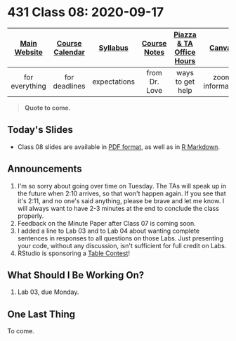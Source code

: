# 431 Class 08: 2020-09-17

[Main Website](https://thomaselove.github.io/431/) | [Course Calendar](https://thomaselove.github.io/431/calendar.html) | [Syllabus](https://thomaselove.github.io/431-2020-syllabus/) | [Course Notes](https://thomaselove.github.io/431-notes/) | [Piazza & TA Office Hours](https://thomaselove.github.io/431/contact.html) | [Canvas](https://canvas.case.edu) | [Data and Code](https://thomaselove.github.io/431/data_index.html)
:-----------: | :--------------: | :----------: | :---------: | :-------------: | :-----------: | :------------:
for everything | for deadlines | expectations | from Dr. Love | ways to get help | zoom information | for downloads

> **Quote to come.** 

## Today's Slides

- Class 08 slides are available in [PDF format](https://github.com/THOMASELOVE/431-2020/blob/master/classes/class08/431_class-08-slides_2020.pdf), as well as in [R Markdown](https://github.com/THOMASELOVE/431-2020/blob/master/classes/class08/431_class-08-slides_2020.Rmd).

## Announcements

1. I'm so sorry about going over time on Tuesday. The TAs will speak up in the future when 2:10 arrives, so that won't happen again. If you see that it's 2:11, and no one's said anything, please be brave and let me know. I will always want to have 2-3 minutes at the end to conclude the class properly.
2. Feedback on the Minute Paper after Class 07 is coming soon.
3. I added a line to Lab 03 and to Lab 04 about wanting complete sentences in responses to all questions on those Labs. Just presenting your code, without any discussion, isn't sufficient for full credit on Labs.
4. RStudio is sponsoring a [Table Contest](https://blog.rstudio.com/2020/09/15/announcing-the-2020-rstudio-table-contest/)!



## What Should I Be Working On?

1. Lab 03, due Monday.




## One Last Thing

To come.



